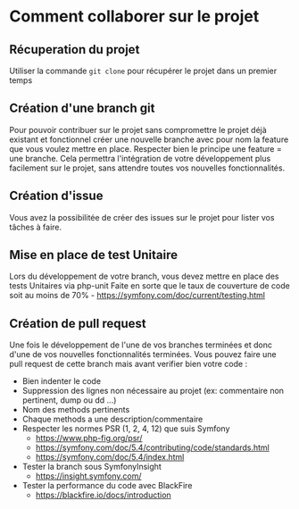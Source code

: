 # Comment collaborer sur le projet

## Récuperation du projet
Utiliser la commande `git clone` pour récupérer le projet dans un premier temps

## Création d'une branch git
Pour pouvoir contribuer sur le projet sans compromettre le projet déjà existant et fonctionnel créer une nouvelle branche avec pour nom la feature que vous voulez mettre en place.
Respecter bien le principe une feature = une branche. Cela permettra l'intégration de votre développement plus facilement sur le projet, sans attendre toutes vos nouvelles fonctionnalités.

## Création d'issue
Vous avez la possibilitée de créer des issues sur le projet pour lister vos tâches à faire.

## Mise en place de test Unitaire
Lors du développement de votre branch, vous devez mettre en place des tests Unitaires via php-unit
Faite en sorte que le taux de couverture de code soit au moins de 70% - https://symfony.com/doc/current/testing.html 

## Création de pull request
Une fois le développement de l'une de vos branches terminées et donc d'une de vos nouvelles fonctionnalités terminées.
Vous pouvez faire une pull request de cette branch mais avant verifier bien votre code :
- Bien indenter le code
- Suppression des lignes non nécessaire au projet (ex: commentaire non pertinent, dump ou dd ...)
- Nom des methods pertinents
- Chaque methods a une description/commentaire
- Respecter les normes PSR (1, 2, 4, 12) que suis Symfony
  - https://www.php-fig.org/psr/
  - https://symfony.com/doc/5.4/contributing/code/standards.html
  - https://symfony.com/doc/5.4/index.html
- Tester la branch sous SymfonyInsight
  - https://insight.symfony.com/
- Tester la performance du code avec BlackFire
  - https://blackfire.io/docs/introduction


